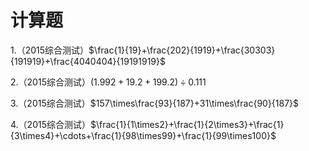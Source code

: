 # 计算题

 1.（2015综合测试）$\frac{1}{19}+\frac{202}{1919}+\frac{30303}{191919}+\frac{4040404}{19191919}$

 2.（2015综合测试）$(1.992+19.2+199.2)\div0.111$

 3.（2015综合测试）$157\times\frac{93}{187}+31\times\frac{90}{187}$

 4.（2015综合测试）$\frac{1}{1\times2}+\frac{1}{2\times3}+\frac{1}{3\times4}+\cdots+\frac{1}{98\times99}+\frac{1}{99\times100}$